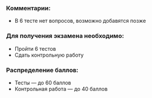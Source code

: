 ### Комментарии:
- В 6 тесте нет вопросов, возможно добавятся позже

### Для получения экзамена необходимо:
- Пройти 6 тестов
- Сдать контрольную работу

### Распределение баллов:
- Тесты — до 60 баллов
- Контрольная работа — до 40 баллов